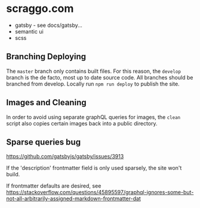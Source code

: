 # scraggo.com

- gatsby - see docs/gatsby...
- semantic ui
- scss

## Branching Deploying

The `master` branch only contains built files. For this reason, the `develop` branch is the de facto, most up to date source code. All branches should be branched from develop. Locally run `npm run deploy` to publish the site.

## Images and Cleaning

In order to avoid using separate graphQL queries for images, the `clean` script also copies certain images back into a public directory.

## Sparse queries bug

<https://github.com/gatsbyjs/gatsby/issues/3913>

If the 'description' frontmatter field is only used sparsely, the site won't build.

If frontmatter defaults are desired, see <https://stackoverflow.com/questions/45895597/graphql-ignores-some-but-not-all-arbitrarily-assigned-markdown-frontmatter-dat>
